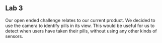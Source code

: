 ## Lab 3

Our open ended challenge relates to our current product. 
We decided to use the camera to identify pills in its view. 
This would be useful for us to detect when users have taken their pills, without using any other kinds of sensors.
